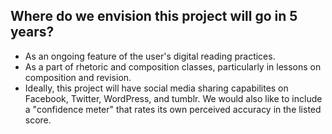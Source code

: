 ## Where do we envision this project will go in 5 years?
* As an ongoing feature of the user's digital reading practices. 
* As a part of rhetoric and composition classes, particularly in lessons on composition and revision. 
* Ideally, this project will have social media sharing capabilites on Facebook, Twitter, WordPress, and tumblr. We would also like to include a "confidence meter" that rates its own perceived accuracy in the listed score.
